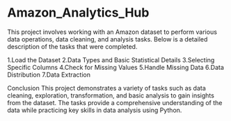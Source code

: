 # Amazon_Analytics_Hub
This project involves working with an Amazon dataset to perform various data operations, data cleaning, and analysis tasks. Below is a detailed description of the tasks that were completed.

1.Load the Dataset
2.Data Types and Basic Statistical Details
3.Selecting Specific Columns
4.Check for Missing Values
5.Handle Missing Data
6.Data Distribution
7.Data Extraction

Conclusion
This project demonstrates a variety of tasks such as data cleaning, exploration, transformation, and basic analysis to gain insights from the dataset. The tasks provide a comprehensive understanding of the data while practicing key skills in data analysis using Python.


